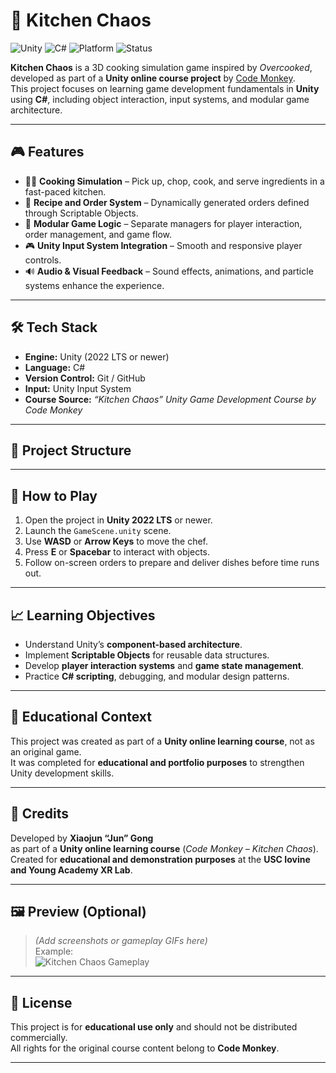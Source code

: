 # 🍳 Kitchen Chaos  

![Unity](https://img.shields.io/badge/Engine-Unity-blue?logo=unity)
![C#](https://img.shields.io/badge/Language-C%23-green)
![Platform](https://img.shields.io/badge/Platform-PC-lightgrey)
![Status](https://img.shields.io/badge/Project-Learning-orange)

**Kitchen Chaos** is a 3D cooking simulation game inspired by *Overcooked*, developed as part of a **Unity online course project** by [Code Monkey](https://www.youtube.com/@CodeMonkeyUnity).  
This project focuses on learning game development fundamentals in **Unity** using **C#**, including object interaction, input systems, and modular game architecture.  

---

## 🎮 Features  

- 👨‍🍳 **Cooking Simulation** – Pick up, chop, cook, and serve ingredients in a fast-paced kitchen.  
- 🧾 **Recipe and Order System** – Dynamically generated orders defined through Scriptable Objects.  
- 🧠 **Modular Game Logic** – Separate managers for player interaction, order management, and game flow.  
- 🎮 **Unity Input System Integration** – Smooth and responsive player controls.  
- 🔊 **Audio & Visual Feedback** – Sound effects, animations, and particle systems enhance the experience.  

---

## 🛠️ Tech Stack  

- **Engine:** Unity (2022 LTS or newer)  
- **Language:** C#  
- **Version Control:** Git / GitHub  
- **Input:** Unity Input System  
- **Course Source:** *“Kitchen Chaos” Unity Game Development Course by Code Monkey*  

---

## 🧩 Project Structure  


---

## 🚀 How to Play  

1. Open the project in **Unity 2022 LTS** or newer.  
2. Launch the `GameScene.unity` scene.  
3. Use **WASD** or **Arrow Keys** to move the chef.  
4. Press **E** or **Spacebar** to interact with objects.  
5. Follow on-screen orders to prepare and deliver dishes before time runs out.  

---

## 📈 Learning Objectives  

- Understand Unity’s **component-based architecture**.  
- Implement **Scriptable Objects** for reusable data structures.  
- Develop **player interaction systems** and **game state management**.  
- Practice **C# scripting**, debugging, and modular design patterns.  

---

## 🧠 Educational Context  

This project was created as part of a **Unity online learning course**, not as an original game.  
It was completed for **educational and portfolio purposes** to strengthen Unity development skills.  

---

## 👥 Credits  

Developed by **Xiaojun “Jun” Gong**  
as part of a **Unity online learning course** (*Code Monkey – Kitchen Chaos*).  
Created for **educational and demonstration purposes** at the **USC Iovine and Young Academy XR Lab**.  

---

## 🖼️ Preview (Optional)  

> *(Add screenshots or gameplay GIFs here)*  
> Example:  
> ![Kitchen Chaos Gameplay](https://via.placeholder.com/800x450.png?text=Kitchen+Chaos+Gameplay+Preview)

---

## 📜 License  

This project is for **educational use only** and should not be distributed commercially.  
All rights for the original course content belong to **Code Monkey**.  

---
